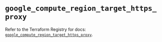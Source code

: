 # `google_compute_region_target_https_proxy`

Refer to the Terraform Registry for docs: [`google_compute_region_target_https_proxy`](https://registry.terraform.io/providers/hashicorp/google-beta/6.14.1/docs/resources/google_compute_region_target_https_proxy).
